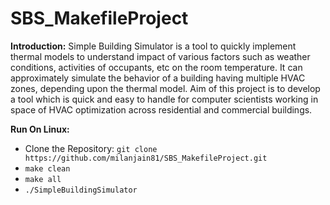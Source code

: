 # SBS_MakefileProject 

**Introduction:** Simple Building Simulator is a tool to quickly implement thermal models to understand impact of various factors such as weather conditions, activities of occupants, etc on  the room temperature. It can approximately simulate the behavior of a building having multiple HVAC zones, depending upon the thermal model. Aim of this project is to develop a tool which is quick and easy to handle for computer scientists working in space of HVAC optimization across residential and commercial buildings. 

**Run On Linux:**
- Clone the Repository: `git clone https://github.com/milanjain81/SBS_MakefileProject.git`
- `make clean`
- `make all`
- `./SimpleBuildingSimulator`
